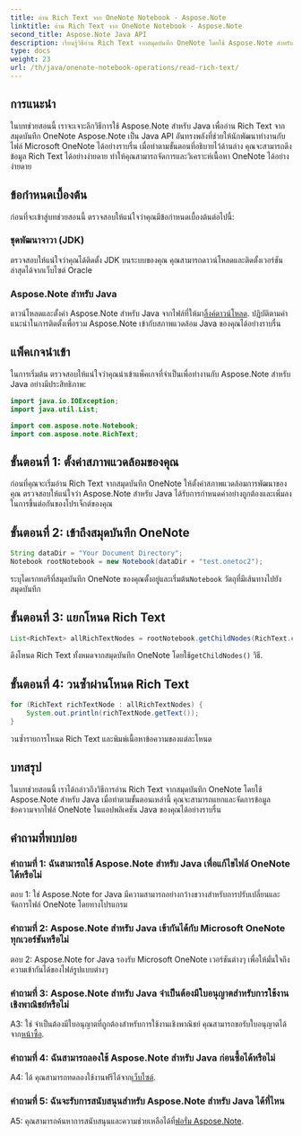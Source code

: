```yaml
---
title: อ่าน Rich Text จาก OneNote Notebook - Aspose.Note
linktitle: อ่าน Rich Text จาก OneNote Notebook - Aspose.Note
second_title: Aspose.Note Java API
description: เรียนรู้วิธีอ่าน Rich Text จากสมุดบันทึก OneNote โดยใช้ Aspose.Note สำหรับ Java ปรับปรุงแอปพลิเคชัน Java ของคุณด้วยการผสานรวม OneNote ได้อย่างราบรื่น
type: docs
weight: 23
url: /th/java/onenote-notebook-operations/read-rich-text/
---
```

## การแนะนำ

ในบทช่วยสอนนี้ เราจะเจาะลึกวิธีการใช้ Aspose.Note สำหรับ Java เพื่ออ่าน Rich Text จากสมุดบันทึก OneNote Aspose.Note เป็น Java API อันทรงพลังที่ช่วยให้นักพัฒนาทำงานกับไฟล์ Microsoft OneNote ได้อย่างราบรื่น เมื่อทำตามขั้นตอนที่อธิบายไว้ด้านล่าง คุณจะสามารถดึงข้อมูล Rich Text ได้อย่างง่ายดาย ทำให้คุณสามารถจัดการและวิเคราะห์เนื้อหา OneNote ได้อย่างง่ายดาย

## ข้อกำหนดเบื้องต้น

ก่อนที่จะเข้าสู่บทช่วยสอนนี้ ตรวจสอบให้แน่ใจว่าคุณมีข้อกำหนดเบื้องต้นต่อไปนี้:

### ชุดพัฒนาจาวา (JDK)

ตรวจสอบให้แน่ใจว่าคุณได้ติดตั้ง JDK บนระบบของคุณ คุณสามารถดาวน์โหลดและติดตั้งเวอร์ชันล่าสุดได้จากเว็บไซต์ Oracle

### Aspose.Note สำหรับ Java

 ดาวน์โหลดและตั้งค่า Aspose.Note สำหรับ Java จากไฟล์ที่ให้มา[ลิ้งค์ดาวน์โหลด](https://releases.aspose.com/note/java/). ปฏิบัติตามคำแนะนำในการติดตั้งเพื่อรวม Aspose.Note เข้ากับสภาพแวดล้อม Java ของคุณได้อย่างราบรื่น

## แพ็คเกจนำเข้า

ในการเริ่มต้น ตรวจสอบให้แน่ใจว่าคุณนำเข้าแพ็คเกจที่จำเป็นเพื่อทำงานกับ Aspose.Note สำหรับ Java อย่างมีประสิทธิภาพ:

```java
import java.io.IOException;
import java.util.List;

import com.aspose.note.Notebook;
import com.aspose.note.RichText;
```

## ขั้นตอนที่ 1: ตั้งค่าสภาพแวดล้อมของคุณ

ก่อนที่คุณจะเริ่มอ่าน Rich Text จากสมุดบันทึก OneNote ให้ตั้งค่าสภาพแวดล้อมการพัฒนาของคุณ ตรวจสอบให้แน่ใจว่า Aspose.Note สำหรับ Java ได้รับการกำหนดค่าอย่างถูกต้องและเพิ่มลงในการขึ้นต่อกันของโปรเจ็กต์ของคุณ

## ขั้นตอนที่ 2: เข้าถึงสมุดบันทึก OneNote

```java
String dataDir = "Your Document Directory";
Notebook rootNotebook = new Notebook(dataDir + "test.onetoc2");
```

 ระบุไดเรกทอรีที่สมุดบันทึก OneNote ของคุณตั้งอยู่และเริ่มต้น`Notebook` วัตถุที่มีเส้นทางไปยังสมุดบันทึก

## ขั้นตอนที่ 3: แยกโหนด Rich Text

```java
List<RichText> allRichTextNodes = rootNotebook.getChildNodes(RichText.class);
```

 ดึงโหนด Rich Text ทั้งหมดจากสมุดบันทึก OneNote โดยใช้`getChildNodes()` วิธี.

## ขั้นตอนที่ 4: วนซ้ำผ่านโหนด Rich Text

```java
for (RichText richTextNode : allRichTextNodes) {
    System.out.println(richTextNode.getText());
}
```

วนซ้ำรายการโหนด Rich Text และพิมพ์เนื้อหาข้อความของแต่ละโหนด

## บทสรุป

ในบทช่วยสอนนี้ เราได้กล่าวถึงวิธีการอ่าน Rich Text จากสมุดบันทึก OneNote โดยใช้ Aspose.Note สำหรับ Java เมื่อทำตามขั้นตอนเหล่านี้ คุณจะสามารถแยกและจัดการข้อมูลข้อความจากไฟล์ OneNote ในแอปพลิเคชัน Java ของคุณได้อย่างราบรื่น

## คำถามที่พบบ่อย

### คำถามที่ 1: ฉันสามารถใช้ Aspose.Note สำหรับ Java เพื่อแก้ไขไฟล์ OneNote ได้หรือไม่

ตอบ 1: ใช่ Aspose.Note for Java มีความสามารถอย่างกว้างขวางสำหรับการปรับเปลี่ยนและจัดการไฟล์ OneNote โดยทางโปรแกรม

### คำถามที่ 2: Aspose.Note สำหรับ Java เข้ากันได้กับ Microsoft OneNote ทุกเวอร์ชันหรือไม่

ตอบ 2: Aspose.Note for Java รองรับ Microsoft OneNote เวอร์ชันต่างๆ เพื่อให้มั่นใจถึงความเข้ากันได้ของไฟล์รูปแบบต่างๆ

### คำถามที่ 3: Aspose.Note สำหรับ Java จำเป็นต้องมีใบอนุญาตสำหรับการใช้งานเชิงพาณิชย์หรือไม่

 A3: ใช่ จำเป็นต้องมีใบอนุญาตที่ถูกต้องสำหรับการใช้งานเชิงพาณิชย์ คุณสามารถขอรับใบอนุญาตได้จาก[หน้าซื้อ](https://purchase.aspose.com/buy).

### คำถามที่ 4: ฉันสามารถลองใช้ Aspose.Note สำหรับ Java ก่อนซื้อได้หรือไม่

 A4: ได้ คุณสามารถทดลองใช้งานฟรีได้จาก[เว็บไซต์](https://releases.aspose.com/).

### คำถามที่ 5: ฉันจะรับการสนับสนุนสำหรับ Aspose.Note สำหรับ Java ได้ที่ไหน

 A5: คุณสามารถค้นหาการสนับสนุนและความช่วยเหลือได้ที่[ฟอรั่ม Aspose.Note](https://forum.aspose.com/c/note/28).